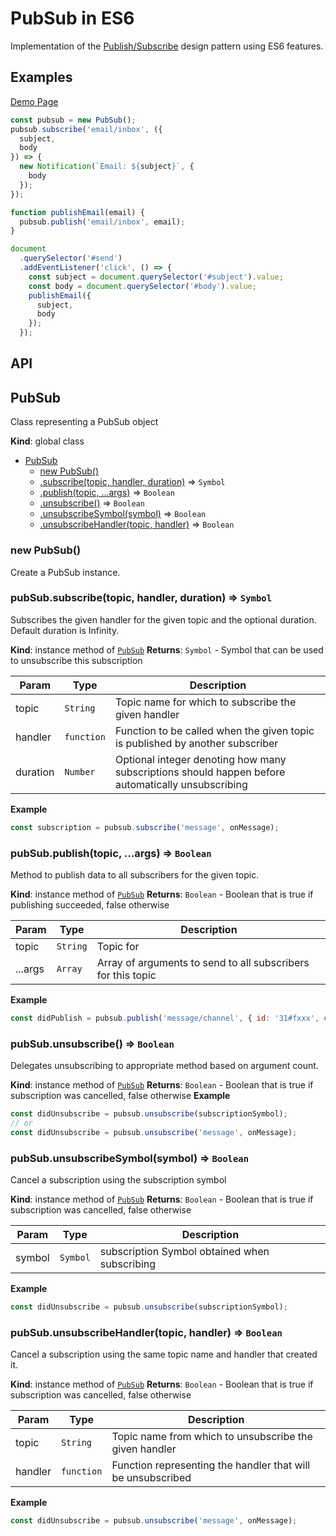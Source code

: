 # PubSub in ES6

Implementation of the [Publish/Subscribe](https://en.wikipedia.org/wiki/Publish%E2%80%93subscribe_pattern) design pattern using ES6 features.

## Examples

[Demo Page](https://nem035.github.io/pub-sub-es6)

```js
const pubsub = new PubSub();
pubsub.subscribe('email/inbox', ({
  subject,
  body
}) => {
  new Notification(`Email: ${subject}`, {
    body
  });
});

function publishEmail(email) {
  pubsub.publish('email/inbox', email);
}

document
  .querySelector('#send')
  .addEventListener('click', () => {
    const subject = document.querySelector('#subject').value;
    const body = document.querySelector('#body').value;
    publishEmail({
      subject,
      body
    });
  });
```

## API

<a name="PubSub"></a>

## PubSub
Class representing a PubSub object

**Kind**: global class

* [PubSub](#PubSub)
    * [new PubSub()](#new_PubSub_new)
    * [.subscribe(topic, handler, duration)](#PubSub+subscribe) ⇒ <code>Symbol</code>
    * [.publish(topic, ...args)](#PubSub+publish) ⇒ <code>Boolean</code>
    * [.unsubscribe()](#PubSub+unsubscribe) ⇒ <code>Boolean</code>
    * [.unsubscribeSymbol(symbol)](#PubSub+unsubscribeSymbol) ⇒ <code>Boolean</code>
    * [.unsubscribeHandler(topic, handler)](#PubSub+unsubscribeHandler) ⇒ <code>Boolean</code>

<a name="new_PubSub_new"></a>

### new PubSub()
Create a PubSub instance.

<a name="PubSub+subscribe"></a>

### pubSub.subscribe(topic, handler, duration) ⇒ <code>Symbol</code>
Subscribes the given handler for the given topic and the optional duration.
Default duration is Infinity.

**Kind**: instance method of <code>[PubSub](#PubSub)</code>
**Returns**: <code>Symbol</code> - Symbol that can be used to unsubscribe this subscription

| Param | Type | Description |
| --- | --- | --- |
| topic | <code>String</code> | Topic name for which to subscribe the given handler |
| handler | <code>function</code> | Function to be called when the given topic is published by another subscriber |
| duration | <code>Number</code> | Optional integer denoting how many subscriptions should happen before automatically unsubscribing |

**Example**
```js
const subscription = pubsub.subscribe('message', onMessage);
```
<a name="PubSub+publish"></a>

### pubSub.publish(topic, ...args) ⇒ <code>Boolean</code>
Method to publish data to all subscribers for the given topic.

**Kind**: instance method of <code>[PubSub](#PubSub)</code>
**Returns**: <code>Boolean</code> - Boolean that is true if publishing succeeded, false otherwise

| Param | Type | Description |
| --- | --- | --- |
| topic | <code>String</code> | Topic for |
| ...args | <code>Array</code> | Array of arguments to send to all subscribers for this topic |

**Example**
```js
const didPublish = pubsub.publish('message/channel', { id: '31#fxxx', content: 'PubSub is cool!' })
```
<a name="PubSub+unsubscribe"></a>

### pubSub.unsubscribe() ⇒ <code>Boolean</code>
Delegates unsubscribing to appropriate method based on argument count.

**Kind**: instance method of <code>[PubSub](#PubSub)</code>
**Returns**: <code>Boolean</code> - Boolean that is true if subscription was cancelled, false otherwise
**Example**
```js
const didUnsubscribe = pubsub.unsubscribe(subscriptionSymbol);
// or
const didUnsubscribe = pubsub.unsubscribe('message', onMessage);
```
<a name="PubSub+unsubscribeSymbol"></a>

### pubSub.unsubscribeSymbol(symbol) ⇒ <code>Boolean</code>
Cancel a subscription using the subscription symbol

**Kind**: instance method of <code>[PubSub](#PubSub)</code>
**Returns**: <code>Boolean</code> - Boolean that is true if subscription was cancelled, false otherwise

| Param | Type | Description |
| --- | --- | --- |
| symbol | <code>Symbol</code> | subscription Symbol obtained when subscribing |

**Example**
```js
const didUnsubscribe = pubsub.unsubscribe(subscriptionSymbol);
```
<a name="PubSub+unsubscribeHandler"></a>

### pubSub.unsubscribeHandler(topic, handler) ⇒ <code>Boolean</code>
Cancel a subscription using the same topic name and handler that created it.

**Kind**: instance method of <code>[PubSub](#PubSub)</code>
**Returns**: <code>Boolean</code> - Boolean that is true if subscription was cancelled, false otherwise

| Param | Type | Description |
| --- | --- | --- |
| topic | <code>String</code> | Topic name from which to unsubscribe the given handler |
| handler | <code>function</code> | Function representing the handler that will be unsubscribed |

**Example**
```js
const didUnsubscribe = pubsub.unsubscribe('message', onMessage);
```

